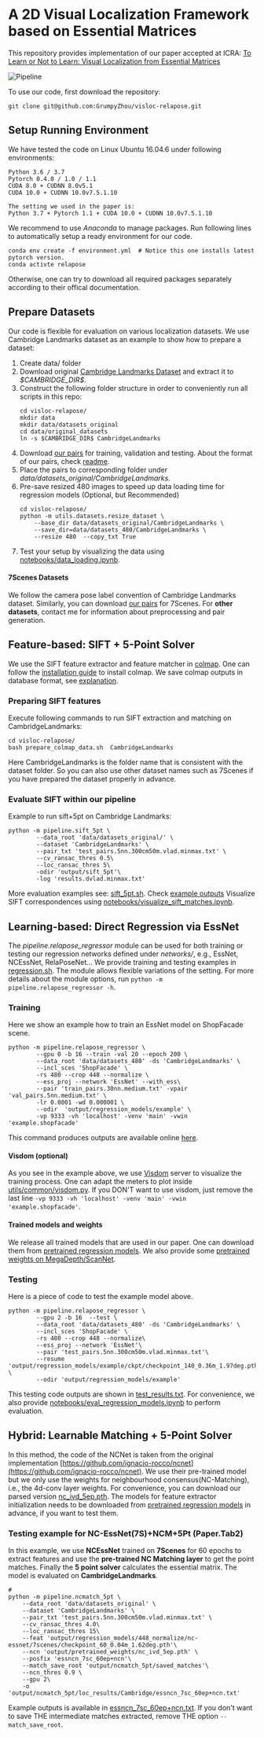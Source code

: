 # A 2D Visual Localization Framework based on Essential Matrices

This repository provides implementation of our paper accepted at ICRA: [To Learn or Not to Learn: Visual Localization from Essential Matrices](https://arxiv.org/abs/1908.01293)

![Pipeline](pipeline/pipeline.jpg)

To use our code, first download the repository:
````
git clone git@github.com:GrumpyZhou/visloc-relapose.git
````

## Setup Running Environment
We have tested the code on Linux Ubuntu 16.04.6 under following environments:
````
Python 3.6 / 3.7
Pytorch 0.4.0 / 1.0 / 1.1 
CUDA 8.0 + CUDNN 8.0v5.1
CUDA 10.0 + CUDNN 10.0v7.5.1.10

The setting we used in the paper is:
Python 3.7 + Pytorch 1.1 + CUDA 10.0 + CUDNN 10.0v7.5.1.10
````
We recommend to use *Anaconda* to manage packages. Run following lines to automatically setup a ready environment for our code.
````
conda env create -f environment.yml  # Notice this one installs latest pytorch version.
conda activte relapose
````
Otherwise, one can try to download all required packages separately according to their offical documentation.

## Prepare Datasets 
Our code is flexible for evaluation on various localization datasets. We use Cambridge Landmarks dataset as an example to show how to prepare a dataset:
1. Create data/ folder
2. Download original [Cambridge Landmarks Dataset](http://mi.eng.cam.ac.uk/projects/relocalisation/#dataset) and extract it to *\$CAMBRIDGE_DIR\$*.
3.  Construct the following folder structure in order to conveniently run all scripts in this repo:
	````
	cd visloc-relapose/
	mkdir data
	mkdir data/datasets_original
	cd data/original_datasets
	ln -s $CAMBRIDGE_DIR$ CambridgeLandmarks
	````
4. Download [our pairs](https://vision.in.tum.de/webshare/u/zhouq/visloc-datasets/) for training, validation and testing. About the format of our pairs, check [readme](https://vision.in.tum.de/webshare/u/zhouq/visloc-datasets/README.md). 
5. Place the pairs to corresponding folder under *data/datasets_original/CambridgeLandmarks*.
6. Pre-save resized 480 images to speed up data loading time for regression models (Optional, but Recommended)
	````
	cd visloc-relapose/
	python -m utils.datasets.resize_dataset \
		--base_dir data/datasets_original/CambridgeLandmarks \ 
		--save_dir=data/datasets_480/CambridgeLandmarks \
		--resize 480  --copy_txt True 
	````
7. Test your setup by visualizing the data using [notebooks/data_loading.ipynb](notebooks/data_loading.ipynb).

#### 7Scenes Datasets
We follow the camera pose label convention of Cambridge Landmarks dataset.  Similarly, you can download  [our pairs](https://vision.in.tum.de/webshare/u/zhouq/visloc-datasets/)  for 7Scenes. For **other datasets**, contact me for information about preprocessing and pair generation.


##  Feature-based: SIFT + 5-Point Solver

We use the SIFT feature extractor and feature matcher in [colmap](https://colmap.github.io/). One can follow the [installation guide](https://colmap.github.io/install.html) to install colmap. We save colmap outputs in database format, see [explanation](https://colmap.github.io/database.html).

### Preparing SIFT features 
Execute following commands to run SIFT extraction and matching on CambridgeLandmarks:
````
cd visloc-relapose/
bash prepare_colmap_data.sh  CambridgeLandmarks
````
Here CambridgeLandmarks is the folder name that is consistent with the dataset folder. So you can also use other dataset names such as 7Scenes if you have prepared the dataset properly in advance.

### Evaluate SIFT within our pipeline
Example to run sift+5pt on Cambridge Landmarks:
````
python -m pipeline.sift_5pt \
        --data_root 'data/datasets_original/' \
        --dataset 'CambridgeLandmarks' \
        --pair_txt 'test_pairs.5nn.300cm50m.vlad.minmax.txt' \
        --cv_ransac_thres 0.5\
        --loc_ransac_thres 5\
        -odir 'output/sift_5pt'\
        -log 'results.dvlad.minmax.txt'
````
More evaluation examples see: [sift_5pt.sh](sift_5pt.sh). Check [example outputs](https://vision.in.tum.de/webshare/u/zhouq/visloc-relapose/sift_5pt/)
Visualize SIFT correspondences using [notebooks/visualize_sift_matches.ipynb](notebooks/visualize_sift_matches.ipynb).
##  Learning-based: Direct Regression via EssNet
The _pipeline.relapose_regressor_ module can be used for  both training or testing our regression networks defined under *networks/*, e.g., EssNet, NCEssNet, RelaPoseNet... We provide training and testing examples in [regression.sh](regression.sh). 
The module allows flexible variations of the setting. For more details about the module options, run `python -m pipeline.relapose_regressor -h`.
### Training
Here we show an example how to train an EssNet model on ShopFacade scene.
````
python -m pipeline.relapose_regressor \
        --gpu 0 -b 16 --train -val 20 --epoch 200 \
        --data_root 'data/datasets_480' -ds 'CambridgeLandmarks' \
        --incl_sces 'ShopFacade' \
        -rs 480 --crop 448 --normalize \
        --ess_proj --network 'EssNet' --with_ess\
        --pair 'train_pairs.30nn.medium.txt' -vpair 'val_pairs.5nn.medium.txt' \
        -lr 0.0001 -wd 0.000001 \
        --odir  'output/regression_models/example' \
        -vp 9333 -vh 'localhost' -venv 'main' -vwin 'example.shopfacade' 
````
This command produces outputs are available online [here](https://vision.in.tum.de/webshare/u/zhouq/visloc-relapose/regression_models/example/). 

#### Visdom (optional)
As you see in the example above, we use [Visdom](https://github.com/facebookresearch/visdom) server to visualize the training process.  One can adapt the meters to plot inside [utils/common/visdom.py](utils/common/visdom.py).
If you DON'T want to use visdom, just remove the last line `-vp 9333 -vh 'localhost' -venv 'main' -vwin 'example.shopfacade'`.

#### Trained models and weights
We release all trained models that are used in our paper. One can download them from [pretrained regression models](https://vision.in.tum.de/webshare/u/zhouq/visloc-relapose/regression_models).
We also provide some [pretrained weights on MegaDepth/ScanNet](https://vision.in.tum.de/webshare/u/zhouq/visloc-relapose/pretrained_weights/). 

### Testing
Here is a piece of code to test the example model above.
````
python -m pipeline.relapose_regressor \
        --gpu 2 -b 16  --test \
        --data_root 'data/datasets_480' -ds 'CambridgeLandmarks' \
        --incl_sces 'ShopFacade' \
        -rs 480 --crop 448 --normalize\
        --ess_proj --network 'EssNet'\
        --pair 'test_pairs.5nn.300cm50m.vlad.minmax.txt'\
        --resume 'output/regression_models/example/ckpt/checkpoint_140_0.36m_1.97deg.pth' \
        --odir 'output/regression_models/example'
````
This testing code outputs are shown in [test_results.txt](https://vision.in.tum.de/webshare/u/zhouq/visloc-relapose/regression_models/example/test_results.txt).
For convenience, we also provide [notebooks/eval_regression_models.ipynb](notebooks/eval_regression_models.ipynb) to perform evaluation. 


## Hybrid: Learnable Matching + 5-Point Solver
In this method, the code of the NCNet is taken from the original implementation [https://github.com/ignacio-rocco/ncnet](https://github.com/ignacio-rocco/ncnet). We use their pre-trained model but we only use the weights for neighbourhood consensus(NC-Matching), i.e., the 4d-conv layer weights.  For convenience, you can download our parsed version [nc_ivd_5ep.pth](https://vision.in.tum.de/webshare/u/zhouq/visloc-relapose/pretrained_weights). The models for feature extractor initialization needs to be downloaded from [pretrained regression models](https://vision.in.tum.de/webshare/u/zhouq/visloc-relapose/regression_models) in advance, if you want to test them.

### Testing example for  NC-EssNet(7S)+NCM+5Pt (Paper.Tab2)
In this example, we use **NCEssNet** trained on **7Scenes** for 60 epochs to extract features  and use the **pre-trained NC Matching layer** to get the point matches. Finally the **5 point solver** calculates the essential matrix. The model is evaluated on **CambridgeLandmarks**. 
````
# 
python -m pipeline.ncmatch_5pt \
    --data_root 'data/datasets_original' \
    --dataset 'CambridgeLandmarks' \
    --pair_txt 'test_pairs.5nn.300cm50m.vlad.minmax.txt' \
    --cv_ransac_thres 4.0\
    --loc_ransac_thres 15\
    --feat 'output/regression_models/448_normalize/nc-essnet/7scenes/checkpoint_60_0.04m_1.62deg.pth'\
    --ncn 'output/pretrained_weights/nc_ivd_5ep.pth' \    
    --posfix 'essncn_7sc_60ep+ncn'\
    --match_save_root 'output/ncmatch_5pt/saved_matches'\
    --ncn_thres 0.9 \
    --gpu 2\
    -o 'output/ncmatch_5pt/loc_results/Cambridge/essncn_7sc_60ep+ncn.txt' 
````

Example outputs is available in [essncn_7sc_60ep+ncn.txt](https://vision.in.tum.de/webshare/u/zhouq/visloc-relapose/ncmatch_5pt/loc_results/Cambridge/essncn_7sc_60ep+ncn.txt). If you don't want to save THE intermediate matches extracted, remove THE option `--match_save_root`.
